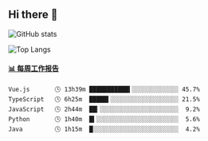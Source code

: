 ## Hi there 👋

![GitHub stats](https://github-readme-stats.orilight.top/api?username=orilights)

![Top Langs](https://github-readme-stats.orilight.top/api/top-langs/?username=orilights&layout=compact)

<!-- waka-box start -->
#### <a href="https://gist.github.com/92c8d5b388768c10efcba86e82b7c4fb" target="_blank">📊 每周工作报告</a>
```text
Vue.js       🕓 13h39m ███████████▍░░░░░░░░░░░░░ 45.7%
TypeScript   🕓 6h25m  █████▍░░░░░░░░░░░░░░░░░░░ 21.5%
JavaScript   🕓 2h44m  ██▎░░░░░░░░░░░░░░░░░░░░░░  9.2%
Python       🕓 1h40m  █▍░░░░░░░░░░░░░░░░░░░░░░░  5.6%
Java         🕓 1h15m  █░░░░░░░░░░░░░░░░░░░░░░░░  4.2%
```
<!-- Powered by https://github.com/journey-ad/waka-box-go . -->
<!-- waka-box end -->
